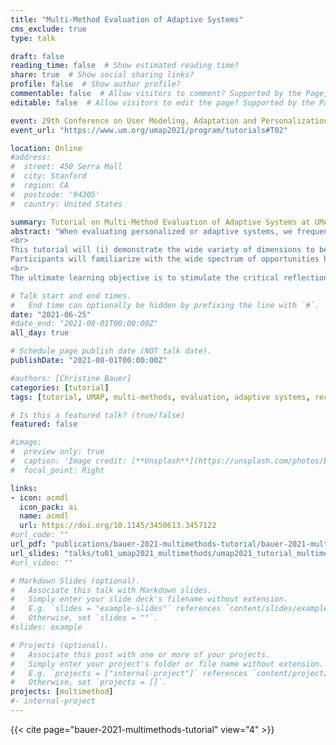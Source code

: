 ```yaml
---
title: "Multi-Method Evaluation of Adaptive Systems"
cms_exclude: true
type: talk

draft: false
reading_time: false  # Show estimated reading time?
share: true  # Show social sharing links?
profile: false  # Show author profile?
commentable: false  # Allow visitors to comment? Supported by the Page, Post, and Docs content types.
editable: false  # Allow visitors to edit the page? Supported by the Page, Post, and Docs content types.

event: 29th Conference on User Modeling, Adaptation and Personalization (UMAP 2021)
event_url: "https://www.um.org/umap2021/program/tutorials#T02"

location: Online
#address:
#  street: 450 Serra Mall
#  city: Stanford
#  region: CA
#  postcode: '94305'
#  country: United States

summary: Tutorial on Multi-Method Evaluation of Adaptive Systems at UMAP 2021.
abstract: "When evaluating personalized or adaptive systems, we frequently rely on one single evaluation objective and one single method. This remains us with “blind spots”. A comprehensive evaluation may require a thoughtful integration of multiple methods.
<br>
This tutorial will (i) demonstrate the wide variety of dimensions to be evaluated, (ii) outline the methodological approaches to evaluate these dimensions, (iii) pinpoint the blind spots when using only one approach, (iv) demonstrate the benefits of multi-method evaluation, (v) and outline the basic options how multiple methods can be integrated into one evaluation design.
Participants will familiarize with the wide spectrum of opportunities how adaptive or personalized systems may be evaluated, and will be able to come up with evaluation designs that comply with the four basic options of multi-method evaluation.
<br>
The ultimate learning objective is to stimulate the critical reflection of one’s own evaluation practices and those of the community at large."

# Talk start and end times.
#   End time can optionally be hidden by prefixing the line with `#`.
date: "2021-06-25"
#date_end: "2021-08-01T00:00:00Z"
all_day: true

# Schedule page publish date (NOT talk date).
publishDate: "2021-08-01T00:00:00Z"

#authors: [Christine Bauer]
categories: [tutorial]
tags: [tutorial, UMAP, multi-methods, evaluation, adaptive systems, recommender systems]

# Is this a featured talk? (true/false)
featured: false

#image:
#  preview only: true
#  caption: 'Image credit: [**Unsplash**](https://unsplash.com/photos/bzdhc5b3Bxs)'
#  focal_point: Right

links:
- icon: acmdl
  icon_pack: ai
  name: acmdl
  url: https://doi.org/10.1145/3450613.3457122
#url_code: ""
url_pdf: "publications/bauer-2021-multimethods-tutorial/bauer-2021-multimethods-tutorial.pdf"
url_slides: "talks/tu01_umap2021_multimethods/umap2021_tutorial_multimethods_slides.pdf"
#url_video: ""

# Markdown Slides (optional).
#   Associate this talk with Markdown slides.
#   Simply enter your slide deck's filename without extension.
#   E.g. `slides = "example-slides"` references `content/slides/example-slides.md`.
#   Otherwise, set `slides = ""`.
#slides: example

# Projects (optional).
#   Associate this post with one or more of your projects.
#   Simply enter your project's folder or file name without extension.
#   E.g. `projects = ["internal-project"]` references `content/project/deep-learning/index.md`.
#   Otherwise, set `projects = []`.
projects: [multimethod]
#- internal-project
---
```




{{< cite page="bauer-2021-multimethods-tutorial" view="4" >}}
